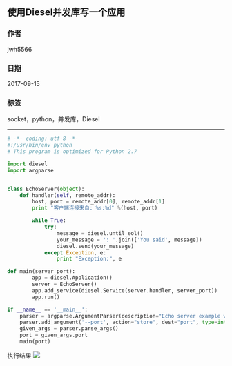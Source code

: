 ## 使用Diesel并发库写一个应用
### 作者               
jwh5566                
                
### 日期              
2017-09-15                  
                
### 标签              
socket，python，并发库，Diesel
                
----
```python
# -*- coding: utf-8 -*-
#!/usr/bin/env python
# This program is optimized for Python 2.7

import diesel
import argparse


class EchoServer(object):
    def handler(self, remote_addr):
        host, port = remote_addr[0], remote_addr[1]
        print "客户端连接来自: %s:%d" %(host, port)

        while True:
            try:
                message = diesel.until_eol()
                your_message = ': '.join(['You said', message])
                diesel.send(your_message)
            except Exception, e:
                print "Exception:", e

def main(server_port):
        app = diesel.Application()
        server = EchoServer()
        app.add_service(diesel.Service(server.handler, server_port))
        app.run()

if __name__ == '__main__':
    parser = argparse.ArgumentParser(description="Echo server example with diesel")
    parser.add_argument('--port', action="store", dest="port", type=int, required=False)
    given_args = parser.parse_args()
    port = given_args.port
    main(port)
```
执行结果
![](https://i.imgur.com/VpZAKsN.jpg)
